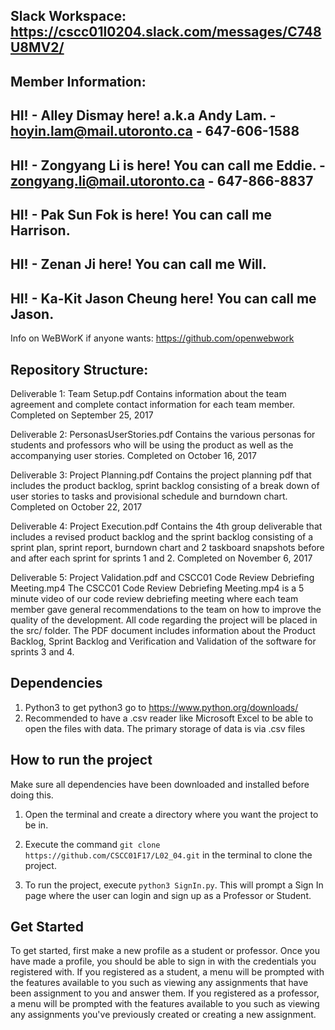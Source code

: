 Slack Workspace: https://cscc01l0204.slack.com/messages/C748U8MV2/
------------------------------------------------------------------
Member Information:
---

HI! - Alley Dismay here! a.k.a Andy Lam. - hoyin.lam@mail.utoronto.ca - 647-606-1588
---
HI! - Zongyang Li is here! You can call me Eddie. - zongyang.li@mail.utoronto.ca - 647-866-8837
--
HI! - Pak Sun Fok is here! You can call me Harrison.
--
HI! - Zenan Ji here! You can call me Will.
--
HI! - Ka-Kit Jason Cheung here! You can call me Jason.
--

Info on WeBWorK if anyone wants: https://github.com/openwebwork

Repository Structure:
---
Deliverable 1: Team Setup.pdf
Contains information about the team agreement and complete contact information for each team member.
Completed on September 25, 2017

Deliverable 2: PersonasUserStories.pdf
Contains the various personas for students and professors who will be using the product as well as the accompanying user stories.
Completed on October 16, 2017

Deliverable 3: Project Planning.pdf
Contains the project planning pdf that includes the product backlog, sprint backlog consisting of a break down of user stories to tasks and provisional schedule and burndown chart.
Completed on October 22, 2017

Deliverable 4: Project Execution.pdf
Contains the 4th group deliverable that includes a revised product backlog and the sprint backlog consisting of a sprint plan, sprint report, burndown chart and
2 taskboard snapshots before and after each sprint for sprints 1 and 2.
Completed on November 6, 2017

Deliverable 5: Project Validation.pdf and CSCC01 Code Review Debriefing Meeting.mp4
The CSCC01 Code Review Debriefing Meeting.mp4 is a 5 minute video of our code review debriefing meeting where each team member gave general recommendations to the team on how to improve the quality of the development.
All code regarding the project will be placed in the src/ folder. The PDF document includes information about the Product Backlog, Sprint Backlog and Verification and Validation of the software for sprints 3 and 4.

Dependencies
------------
1. Python3 to get python3 go to https://www.python.org/downloads/
2. Recommended to have a .csv reader like Microsoft Excel to be able to open the files with data. The primary storage
   of data is via .csv files

How to run the project
----------------------
Make sure all dependencies have been downloaded and installed before doing this.

1. Open the terminal and create a directory where you want the project to be in.

2. Execute the command `git clone https://github.com/CSCC01F17/L02_04.git` in the terminal to clone the project.

3. To run the project, execute `python3 SignIn.py`. This will prompt a Sign In page where the user can login and sign up as a Professor or Student.

Get Started
------------
To get started, first make a new profile as a student or professor. Once you have made a profile, you should be able to sign in with the credentials you registered with. If you registered as a student, a menu will be prompted with the features available to you such as viewing any assignments that have been assignment to you and answer them. 
If you registered as a professor, a menu will be prompted with the features available to you such as viewing any assignments you've previously created or creating a new assignment.
